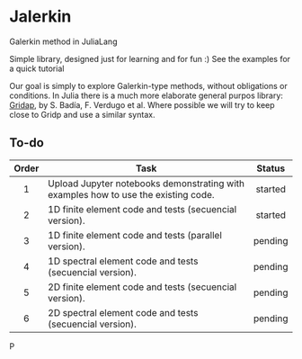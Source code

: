 # Jalerkin

Galerkin method in JuliaLang

Simple library, designed just for learning and for fun :) See the examples for a quick tutorial

Our goal is simply to explore Galerkin-type methods, without obligations or conditions. In Julia there is a much more elaborate general purpos library: [Gridap](https://github.com/gridap), by S. Badía, F. Verdugo et al. Where possible we will try to keep close to Gridp and use a similar syntax.

## To-do
| Order | Task          | Status        |
|:-----:| ------------- |:-------------:|
| 1     | Upload Jupyter notebooks demonstrating with examples how to use the existing code. | started |
| 2     | 1D finite element code and tests (secuencial version). | started |
| 3     | 1D finite element code and tests (parallel version). | pending |
| 4     | 1D spectral element code and tests (secuencial version). | pending |
| 5     | 2D finite element code and tests (secuencial version). | pending |
| 6     | 2D spectral element code and tests (secuencial version). | pending |

P